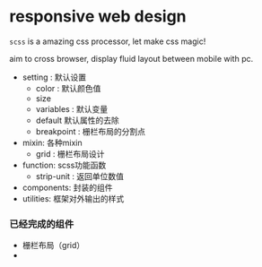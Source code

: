 # responsive web design

`scss` is a amazing css processor, let make css magic!

aim to cross browser, display fluid layout between mobile with pc.


+ setting : 默认设置
    - color : 默认颜色值
    - size 
    - variables : 默认变量
    - default 默认属性的去除
    - breakpoint : 栅栏布局的分割点
+ mixin: 各种mixin
    - grid : 栅栏布局设计
+ function: scss功能函数
    - strip-unit : 返回单位数值
+ components: 封装的组件
+ utilities: 框架对外输出的样式

### 已经完成的组件

+ 栅栏布局（grid）
+ 
